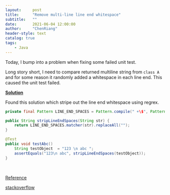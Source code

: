 ```yaml
---
layout:     post
title:      "Remove multi-line line end whitespace"
subtitle:   "" 
date:       2021-06-04 12:00:00
author:     "ChenRiang"
header-style: text
catalog: true
tags:
    - Java
---
```




Today, I bump into a problem when fixing some failed unit test. 

Long story short, I need to compare returned multiline string from `class A` and for some reason it randomly added a whitespace in each line end. This caused the unit test failed. 





**<u>Solution</u>**

Found this solution which stripe out the line end whitespace using regrex.

```java
private final Pattern LINE_END_SPACES = Pattern.compile(" +\$", Pattern.MULTILINE);

public String stripLineEndSpaces(String str) {
    return LINE_END_SPACES.matcher(str).replaceAll("");
}

@Test
public void testAbc()
    String testObject  = "123 \n abc ";
    assertEquals("123\n abc", stripLineEndSpaces(testObject));
}
```





<br>

<u>Reference</u>

[stackoverflow](https://stackoverflow.com/a/25072335/2985850)

